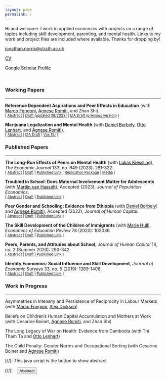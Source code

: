 ```yaml
---
layout: page
permalink: /
---
```


Hi and welcome. I work in applied economics with projects on a range of topics including skill development, parenting, and mental health. Links to my work and project files are included where available. Thanks for dropping by!


[jonathan.norris@strath.ac.uk](mailto:jonathan.norris@strath.ac.uk)

<a href = "{{ site.baseurl }}/files/cv_norris.pdf" style="color: black;"> CV </a>

<a href = "https://scholar.google.com/citations?user=8ZsnGpwAAAAJ&hl=en" style="color: black;"> Google Scholar Profile </a>

&nbsp; 
### Working Papers
<hr>

**Reference Dependent Aspirations and Peer Effects in Education** (with <a href="https://sites.google.com/site/marcofongoni/home" style="color: black;">Marco Fongoni</a>, <a href="https://sites.google.com/view/agneseromiti/home" style="color: black;">Agnese Romiti</a>, and Zhan Shi). <br/>
<small>[ <a href="#/" onclick="visib('peerinequality')">Abstract</a> | [Draft (updated 08/2023)][peerinequality-draft] | [IZA Draft (previous version)][peerinequality-iza] ] </small>

<div id="peerinequality" style="display: none; text-align: justify; line-height: 1.2" ><small>
We study the long-run effects of income inequality within peer compositions in schools. We propose a theoretical framework based on reference dependence where inequality in peer groups can generate aspiration gaps. Guided by predictions from this framework we find that an increase in the share of low-income peers within school-cohorts improves the educational outcomes of low-income students and negatively affects high-income students. We then find that better connections in the school network has an important role in mitigating these effects. Our results evidence the role of inequality among peers, while also demonstrating potential to avoid these consequences.
</small><br><br/></div>

[peerinequality-draft]: {{site.baseurl}}/files/peerinequality_Update.pdf
[peerinequality-iza]: https://www.iza.org/publications/dp/15785/reference-dependent-aspirations-and-peer-effects-in-education

**Marijuana Legalization and Mental Health** (with <a href="https://sites.google.com/view/danielborbely/home" style="color: black;">Daniel Borbely</a>, <a href="https://ottolenhart.com/about-2/" style="color: black;">Otto Lenhart</a>, and <a href="https://sites.google.com/view/agneseromiti/home" style="color: black;">Agnese Romiti</a>). <br/>
<small>[ <a href="#/" onclick="visib('mjmh')">Abstract</a> | [IZA Draft][mjmh-izadraft] | [Vox EU][mjmh-voxeu] ] </small>

<div id="mjmh" style="display: none; text-align: justify; line-height: 1.2" ><small>
This study examines the effects of U.S. state-level marijuana policies on mental health. Using data from three nationally representative data sets and estimating difference-in-differences models that account for the staggered implementation of both medical and recreational marijuana legislation, we evaluate the impact on marijuana use as well as two measures of mental distress. We show that marijuana laws have positive effects on marijuana use, but find no evidence for any effect on mental health on average. Nonetheless, null aggregate effects mask sharp heterogeneities across the age distribution. Our findings show that elderly individuals (age 60 and older) benefit from medical marijuana legalization in terms of better mental health, whereas legalizing recreational marijuana produces negative mental health effects for younger individuals (below age 35). The effects of medical marijuana legislation are driven by elderly people with pre-existing chronic health conditions, whereas those of recreational marijuana legislation are driven by younger and relatively healthy individuals. Furthermore, results are stronger for women than for men. 
</small><br><br/></div>

[mjmh-izadraft]: https://www.iza.org/publications/dp/15729/marijuana-legalization-and-mental-health
[mjmh-voxeu]: https://cepr.org/voxeu/columns/marijuana-legalisation-and-mental-health-some-benefit-others-are-hurt 

### Published Papers
<hr>

**The Long-Run Effects of Peers on Mental Health** (with <a href="https://lukaskiessling.github.io/" style="color: black;">Lukas Kiessling</a>), *The Economic Journal* 133, no. 649 (2023): 281-322. <br/>
<small>[ <a href="#/" onclick="visib('lrpeermh')">Abstract</a> | [Draft][lrpeermh-draft] | [Published Link][lrpeermh-pub] | [Replication Package][lrpeermh-repo] | [Media][lrpeermh-media] ] </small>

<div id="lrpeermh" style="display: none; text-align: justify; line-height: 1.2" ><small>
This paper studies how peers in school affect students' mental health. Guided by a theoretical framework, we find that increasing students’ relative ranks in their cohorts by one standard deviation improves their mental health by 6\% of a standard deviation conditional on own ability. These effects are more pronounced for low-ability students, persistent for at least 14 years, and carry over to economic long-run outcomes. Moreover, we document a strong asymmetry: Students who receive negative rather than positive shocks react more strongly. Our findings therefore provide evidence on how the school environment can have long-lasting consequences for the well-being of individuals.
</small><br><br/></div>

[lrpeermh-draft]: {{site.baseurl}}/files/kiessling_norris122021.pdf
[lrpeermh-pub]: https://doi.org/10.1093/ej/ueac039
[lrpeermh-repo]: https://zenodo.org/record/6587421#.ZGJNWXbMKUl 
[lrpeermh-media]: https://www.faz.net/aktuell/wirtschaft/wie-leistungsvergleiche-zwischen-schuelern-krank-machen-17019068.html 


**Troubled in School: Does Maternal Involvement Matter for Adolescents** (with <a href="https://bryan.uncg.edu/faculty-and-staff/van-hasselt-martijn-nicolaas-pieter-n/" style="color: black;">Martijn van Hasselt</a>), Accepted (2023), *Journal of Population Economics*. <br/>
<small>[ <a href="#/" onclick="visib('schtr')">Abstract</a> | [Draft][schtr-draft] | [Published Link][schtr-pub] ] </small>

<div id="schtr" style="display: none; text-align: justify; line-height: 1.2" ><small>
We estimate the causal effect of mother's involvement on the amount of trouble an adolescent experiences in school. We use multiple measures of school trouble and factor analysis to construct a composite and then link this composite with noncognitive skills. Our measure of mother's involvement encompasses discussing school-related matters and providing help with school projects. Using an instrumental variable constructed from a suitably chosen peer group, our main finding is that an increase in maternal involvement leads to a significant decrease in school trouble. We find this result to be robust across a large number of sensitivity tests designed to account for possible selection effects, shocks at the peer group level, and further potential violations of the exclusion restriction. Additionally, we present evidence suggesting that the effect of maternal involvement may operate through its effect on adolescents' college aspirations, mental health, and the perception of parental warmth.
</small><br><br/></div>

[schtr-draft]: {{site.baseurl}}/files/schtrouble.pdf
[schtr-pub]: https://doi.org/10.1007/s00148-023-00950-4


**Peer Gender and Schooling: Evidence from Ethiopia** (with <a href="https://sites.google.com/view/danielborbely/home" style="color: black;">Daniel Borbely</a>) and <a href="https://sites.google.com/view/agneseromiti/home" style="color: black;">Agnese Romiti</a>), Accepted (2022), *Journal of Human Capital*. <br/>
<small>[ <a href="#/" onclick="visib('peergender')">Abstract</a> | [Draft][peergender-draft] | [Published Link][peergender-pub] ] </small>

<div id="peergender" style="display: none; text-align: justify; line-height: 1.2" ><small>
This paper studies how classmate gender composition matters for school absences and test scores in a context characterized by strong social norms and scarce school resources. We base our results on a unique survey of students across classrooms and schools in Ethiopia, exploiting random assignment of students to classrooms. We find a strong asymmetry: while females benefit from exposure to more female classmates with reduced absenteeism and improvement on math test scores, males are unaffected. We further find that exposure to more female classmates improves motivation and participation in class, and in general, that the effects of classmate gender composition are consistent with social interaction effects.
</small><br><br/></div>

[peergender-draft]: {{site.baseurl}}/files/peergender_wp.pdf
[peergender-pub]: https://doi.org/10.1086/723111



**The Skill Development of the Children of Immigrants** (with <a href="https://sites.google.com/view/mariehull/home" style="color: black;">Marie Hull</a>), *Economics of Education Review* 78 (2020): 102036. <br/>
<small>[ <a href="#/" onclick="visib('coiskill')">Abstract</a> | [Draft][coiskill-draft] | [Published Link][coiskill-pub] ] </small>

<div id="coiskill" style="display: none; text-align: justify; line-height: 1.2" ><small>
In this paper, we study the evolution of cognitive and noncognitive skills gaps for children of immigrants between kindergarten and 5th grade using two recent cohorts of elementary school students. We find some evidence that children of immigrants begin school with lower math scores than children of natives, but this gap disappears in later elementary school. For noncognitive skills, children of immigrants and children of natives score similarly in early elementary school, but a positive gap opens up in 2nd grade. We find that the growth in noncognitive skills is driven by disadvantaged immigrant students. We discuss potential explanations for the observed patterns of skill development as well as the implications of our results for the labor market prospects of children of immigrants.
</small><br><br/></div>

[coiskill-draft]: {{site.baseurl}}/files/coi_skill2_EER_Revision_plusSuppApp.pdf
[coiskill-pub]: https://doi.org/10.1016/j.econedurev.2020.102036



<!-- &nbsp;&nbsp;&nbsp;[**Current Version (final submission)**]({{site.baseurl}}/files/coi_skill2_EER_Revision_plusSuppApp.pdf) -->

**Peers, Parents, and Attitudes about School**, *Journal of Human Capital* 14, no. 2 (Summer 2020): 290-342. <br/>
<small>[ <a href="#/" onclick="visib('peeratt')">Abstract</a> | [Draft][peeratt-draft] | [Published Link][peeratt-pub] ] </small>

<div id="peeratt" style="display: none; text-align: justify; line-height: 1.2" ><small>
Educational attitudes are linked to long-term educational success through motivating effort and greater attention to the future. This study focuses on the role of friends and of parents in the school grade cohort in shaping adolescent attitude development. First, I explore the effect of friends' attitudes on an adolescent's attitudes. Second, I ask whether parental investments and educational expectations in the adolescent's school cohort can moderate the influence of friends on attitudes. I find that adolescents’ attitudes about school respond to friends’ attitudes and that parental educational expectations within a cohort can moderate the influence of friends on attitudes.
</small><br><br/></div>

[peeratt-draft]: {{site.baseurl}}/files/ppa_norris_jhcfinal.pdf
[peeratt-pub]: https://doi.org/10.1086/709507 



<!-- &nbsp;&nbsp;&nbsp;[**Current Version (final submission)**]({{site.baseurl}}/files/ppa_norris_jhcfinal.pdf)-->
<!-- <dl>
<a href = "{{ site.baseurl }}/files/ppa_norris_jhcfinal.pdf"><b>Current Version (final submission) </b> </a> 
</dl> -->

**Identity Economics: Social Influence and Skill Development**, *Journal of Economic Surveys* 33, no. 5 (2019): 1389-1408. <br/>
<small>[ <a href="#/" onclick="visib('idsur')">Abstract</a> | [Draft][idsur-draft] | [Published Link][idsur-pub] ] </small>

<div id="idsur" style="display: none; text-align: justify; line-height: 1.2" ><small>
Within the economic literature, studies in identity economics, peer effects, and skill development have all suggested that social influences have an important role in determining choices. In this review, I draw on lessons learned from the identity economics literature to examine implications from the peer effects and skill development literature. I focus on the role of social identity in generating social group effects from peers and what role identity may have in shaping the development of skills from broader environments, parents and peers during childhood and adolescence. 
</small><br><br/></div>

[idsur-draft]: {{site.baseurl}}/files/jes_ideco_norris.pdf
[idsur-pub]: https://doi.org/10.1111/joes.12331

### Work in Progress
<hr>

Asymmetries in Intensity and Persistence of Reciprocity in Labour Markets (with <a href="https://sites.google.com/site/marcofongoni/home" style="color: black;">Marco Fongoni</a>, <a href="https://www.strath.ac.uk/staff/dicksonalexdr/" style="color: black;">Alex Dickson</a>).

Beliefs on Children’s Human Capital Accumulation and Mothers at Work (with Cesarine Boinet, <a href="https://sites.google.com/view/agneseromiti/home" style="color: black;">Agnese Romiti</a>, and Zhan Shi)

The Long Legacy of War on Health: Evidence from Cambodia (with Thi Tham Ta and <a href="https://ottolenhart.com/about-2/" style="color: black;">Otto Lenhart</a>)

The Child Penalty: Gender Norms and Occupational Sorting (with Cesarine Boinet and <a href="https://sites.google.com/view/agneseromiti/home" style="color: black;">Agnese Romiti</a>)


[//]: This java script is the button to show abstract
<script>
 function visib(id) {
  var x = document.getElementById(id);
  if (x.style.display === "block") {
    x.style.display = "none";
  } else {
    x.style.display = "block";
  }
}
</script>

[//]:&emsp;<button onclick="visib('polariz')" class="btn btn--inverse btn--small">Abstract</button>